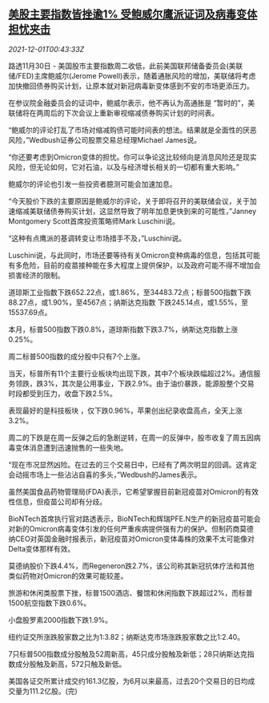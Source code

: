 <!--1638320462000-->
[美股主要指数皆挫逾1% 受鲍威尔鹰派证词及病毒变体担忧夹击](https://cn.reuters.com/article/usa-stocks-1130-tues-idCNKBS2IG2OC)
------

<div><i>2021-12-01T00:43:33Z</i></div><p>路透11月30日 - 美国股市主要指数周二收低，此前美国联邦储备委员会(美联储/FED)主席鲍威尔(Jerome Powell)表示，随着通胀风险的增加，美联储将考虑加快撤回债券购买计划，让原本就对新冠病毒新变体感到不安的市场更添压力。</p><p>在参议院金融委员会的证词中，鲍威尔表示，他不再认为高通胀是 “暂时的”，美联储将在两周后的下次会议上重新审视缩减债券购买计划的时间表。</p><p>“鲍威尔的评论打乱了市场对缩减购债可能时间表的想法。结果就是全面性的厌恶风险，”Wedbush证券公司股票交易总经理Michael James说。</p><p>“你还要考虑到Omicron变体的担忧。你可以争论这比较倾向是消息风险还是现实风险，但无论如何，它对石油，以及与经济增长相关的一切都有重大影响。”</p><p>鲍威尔的评论也引发一些投资者臆测可能会加速加息。</p><p>“今天股价下跌的主要原因是鲍威尔的评论，关于即将召开的美联储会议，关于加速缩减美联储债券购买计划，这显然导致了明年加息更快到来的可能性，”Janney Montgomery Scott首席投资策略师Mark Luschini说。</p><p>“这种有点鹰派的基调转变让市场措手不及，”Luschini说。</p><p>Luschini说，与此同时，市场还要等待有关Omicron变种病毒的信息，包括其可能有多危险，目前的疫苗接种能在多大程度上提供保护，以及政府可能不得不增加会损害经济的限制。</p><p>道琼斯工业指数下跌652.22点，或1.86%，至34483.72点；标普500指数下跌88.27点，或1.90%，至4567点；纳斯达克指数  下跌245.14点，或1.55%，至15537.69点。</p><p>本月，标普500指数下跌0.8%，道琼斯指数下跌3.7%，纳斯达克指数上涨0.25%。</p><p>周二标普500指数的成分股中只有7个上涨。</p><p>当天，标普所有11个主要行业板块均出现下跌，其中7个板块跌幅超过2%。通信服务领跌，跌3%，其次是公用事业，下跌2.9%。由于油价暴跌，能源股整个交易时段都受到压力，收盘下跌2.5%。</p><p>表现最好的是科技板块 ，仅下跌0.96%，苹果创出纪录收盘高点，全天上涨3.2%。</p><p>周二的下跌是在周一反弹之后的急剧逆转，在周一的反弹中，股市收复了周五因病毒变体消息遭到迅速抛售的一些失地。</p><p>“现在市况显然凶险。在过去的三个交易日中，已经有了两次明显的回调。这肯定会动摇市场上一些沾沾自喜的多头，”Wedbush的James表示。</p><p>虽然美国食品药物管理局(FDA)表示，它希望掌握目前新冠疫苗对Omicron的有效性信息，但疫苗公司却有分歧。</p><p>BioNTech首席执行官对路透表示，BioNTech和辉瑞PFE.N生产的新冠疫苗可能会对新的Omicron病毒变体引发的任何严重疾病提供强有力的保护。但制药商莫德纳CEO对英国金融时报表示，新冠疫苗对Omicron变体毒株的效果不太可能像对Delta变体那样有效。</p><p>莫德纳股价下跌4.4%，而Regeneron跌2.7%，该公司称其新冠抗体疗法和其他类似药物对Omicron的效果可能较差。</p><p>旅游和休闲类股票下挫，标普1500酒店、餐馆和休闲指数下跌超过2%，而标普1500航空指数下跌0.6%。</p><p>小盘股罗素2000指数下跌1.9%。</p><p>纽约证交所涨跌股家数之比为1:3.82；纳斯达克市场涨跌股家数之比1:2.40。</p><p>7只标普500指数成分股触及52周新高，45只成分股触及新低；28只纳斯达克指数成分股触及新高，572只触及新低。</p><p>美国各证交所累计成交约161.3亿股，为6月以来最高，过去20个交易日的日均成交量为111.2亿股。(完)</p>
